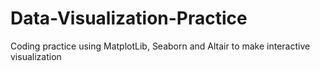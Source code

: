 # Data-Visualization-Practice
Coding practice using MatplotLib, Seaborn and Altair to make interactive visualization
